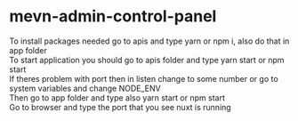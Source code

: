# mevn-admin-control-panel
To install packages needed go to apis and type yarn or npm i, also do that in app folder  
To start application you should go to apis folder and type yarn start or npm start  
If theres problem with port then in listen change to some number or go to system variables and change NODE_ENV  
Then go to app folder and type also yarn start or npm start  
Go to browser and type the port that you see nuxt is running  
